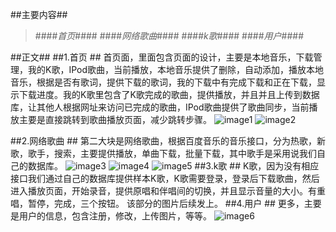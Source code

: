 ##主要内容##
>####*首页*####
>####*网络歌曲*####
>####*k歌*####
>####*用户*####

##正文##
##1.首页 ##
首页面，里面包含页面的设计，主要是本地音乐，下载管理，我的K歌，IPod歌曲，当前播放，本地音乐提供了删除，自动添加，播放本地音乐，根据是否有歌词，提供下载的歌词，我的下载中有完成下载和正在下载，显示下载进度。我的K歌里包含了K歌完成的歌曲，提供播放，并且并且上传到数据库，让其他人根据网址来访问已完成的歌曲，IPod歌曲提供了歌曲同步，当前播放主要是直接跳转到歌曲播放页面，减少跳转步骤。
![image1](https://github.com/andi911/enjoyMusic/blob/master/image/one.png)
![image2](https://github.com/andi911/enjoyMusic/blob/master/image/two.png)

##2.网络歌曲 ##
第二大块是网络歌曲，根据百度音乐的音乐接口，分为热歌，新歌，歌手，搜索，主要提供播放，单曲下载，批量下载，其中歌手是采用说我们自己的数据库。
![image3](https://github.com/andi911/enjoyMusic/blob/master/image/three.png)
![image4](https://github.com/andi911/enjoyMusic/blob/master/image/four.png)
![image5](https://github.com/andi911/enjoyMusic/blob/master/image/five.png)
##3.k歌 ##
K歌，因为没有相应接口我们通过自己的数据库提供样本K歌，K歌需要登录，登录后下载歌曲，然后进入播放页面，开始录音，提供原唱和伴唱间的切换，并且显示音量的大小。有重唱，暂停，完成，三个按钮。
该部分的图片后续发上。
##4.用户 ##
更多，主要是用户的信息，包含注册，修改，上传图片，等等。
![image6](https://github.com/andi911/enjoyMusic/blob/master/image/six.png)

